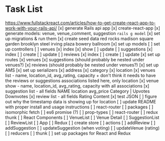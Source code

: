 # Task List
https://www.fullstackreact.com/articles/how-to-get-create-react-app-to-work-with-your-rails-api/
[x] generate Rails api app
[x] create-react-app
[x] generate models: venue, venue_comment, suggestion
  `rails g model`
[x] set up migrations & run them
[x] create seed data
  red rocks
  madison square garden
  brooklyn steel
  irving plaza
  bowery ballroom
[x] set up models
[ ] set up controllers
  [ ] venues
    [x] index
    [x] show
    [ ] update
  [ ] suggestions
    [x] index
    [ ] create
    [ ] update
  [ ] reviews
    [x] index
    [ ] create
    [ ] update
[x] set up routes
  [x] venues
  [x] suggestions (should probably be nested under venues?)
  [x] reviews (should probably be nested under venues?)
[x] set up AMS
[x] set up serializers
  [x] address
  [x] category
  [x] location
  [x] venues list - name, location_id, avg_rating, capacity
    + don't think it needs to have the reviews or suggestions associations listed here, only location
  [x] venue show - name, location_id, avg_rating, capacity with all associations
  [x] suggestion list - all fields
    NAME location avg_price
    Category | Upvotes Downvotes
  [x] review list - all fields
    Rating
    Content
[x] test JSON
[ ] figure out why the timestamp data is showing up for location
[ ] update README with proper install and usage instructions
[ ] react-router
[ ] packages
  [ ] isomorphic fetch
  [ ] es6 promise (?)
  [ ] prop-types
  [ ] react-router
  [ ] redux thunk
[ ] React Components
  [ ] VenueList
  [ ] Venue Detail
  [ ] SuggestionList
  [ ] ReviewList
  [ ] App
[ ] Redux
  [ ] create store
  [ ] actions
    [ ] addReview
    [ ] addSuggestion
    [ ] updateSuggestion (when voting)
    [ ] updateVenue (rating)
  [ ] reducers
  [ ] thunk
[ ] set up packages for React and Redux

